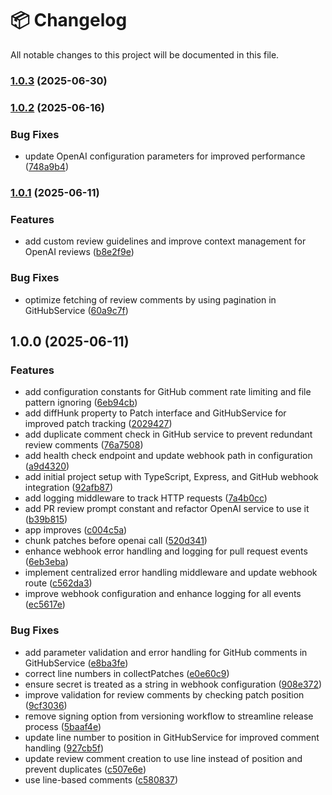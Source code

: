 # 📦 Changelog

All notable changes to this project will be documented in this file.
### [1.0.3](https://github.com/nacorga/ai-pr-reviewer/compare/v1.0.2...v1.0.3) (2025-06-30)

### [1.0.2](https://github.com/nacorga/ai-pr-reviewer/compare/v1.0.1...v1.0.2) (2025-06-16)


### Bug Fixes

* update OpenAI configuration parameters for improved performance ([748a9b4](https://github.com/nacorga/ai-pr-reviewer/commit/748a9b4c624d69899ec2cc909ea23b358c089572))

### [1.0.1](https://github.com/nacorga/ai-pr-reviewer/compare/v1.0.0...v1.0.1) (2025-06-11)


### Features

* add custom review guidelines and improve context management for OpenAI reviews ([b8e2f9e](https://github.com/nacorga/ai-pr-reviewer/commit/b8e2f9ee38074b149e943df695844b1228b03507))


### Bug Fixes

* optimize fetching of review comments by using pagination in GitHubService ([60a9c7f](https://github.com/nacorga/ai-pr-reviewer/commit/60a9c7fa5a5ab98556af58da213a4f4a4d258cd6))

## 1.0.0 (2025-06-11)


### Features

* add configuration constants for GitHub comment rate limiting and file pattern ignoring ([6eb94cb](https://github.com/nacorga/ai-pr-reviewer/commit/6eb94cb01910549693f01e2df3e34abe1ce9a15f))
* add diffHunk property to Patch interface and GitHubService for improved patch tracking ([2029427](https://github.com/nacorga/ai-pr-reviewer/commit/2029427f33df365c9080885e528752f45acf21b3))
* add duplicate comment check in GitHub service to prevent redundant review comments ([76a7508](https://github.com/nacorga/ai-pr-reviewer/commit/76a75081fbc3d2adc8da4935defaa9d468f46e2a))
* add health check endpoint and update webhook path in configuration ([a9d4320](https://github.com/nacorga/ai-pr-reviewer/commit/a9d4320c2fae9b62bcd23b8555767427d4011291))
* add initial project setup with TypeScript, Express, and GitHub webhook integration ([92afb87](https://github.com/nacorga/ai-pr-reviewer/commit/92afb87b7b65fe523ba404efcf8dee162513a3e3))
* add logging middleware to track HTTP requests ([7a4b0cc](https://github.com/nacorga/ai-pr-reviewer/commit/7a4b0ccc94009d2382fdf98df7b77e150ba2a88a))
* add PR review prompt constant and refactor OpenAI service to use it ([b39b815](https://github.com/nacorga/ai-pr-reviewer/commit/b39b81589f363618771ccaab4cd3cb56b9459755))
* app improves ([c004c5a](https://github.com/nacorga/ai-pr-reviewer/commit/c004c5a723a034d0a019ad6b4672d79cc278ac57))
* chunk patches before openai call ([520d341](https://github.com/nacorga/ai-pr-reviewer/commit/520d341968104b28c0e1e99c99b41564c8b8e92b))
* enhance webhook error handling and logging for pull request events ([6eb3eba](https://github.com/nacorga/ai-pr-reviewer/commit/6eb3eba0f9985bbc63363e04534c6aba114830cb))
* implement centralized error handling middleware and update webhook route ([c562da3](https://github.com/nacorga/ai-pr-reviewer/commit/c562da3f641d6feb390dcca57819add0c1f1628a))
* improve webhook configuration and enhance logging for all events ([ec5617e](https://github.com/nacorga/ai-pr-reviewer/commit/ec5617e4b5f2c60419edb71df584261cc36cfb83))


### Bug Fixes

* add parameter validation and error handling for GitHub comments in GitHubService ([e8ba3fe](https://github.com/nacorga/ai-pr-reviewer/commit/e8ba3fe812d7f08a6127b17630902d6f1513b4ed))
* correct line numbers in collectPatches ([e0e60c9](https://github.com/nacorga/ai-pr-reviewer/commit/e0e60c9c0893c2038654d9e53d43bde3435ec98f))
* ensure secret is treated as a string in webhook configuration ([908e372](https://github.com/nacorga/ai-pr-reviewer/commit/908e372b674f0b73c4fc287c46927ec3ee4abd38))
* improve validation for review comments by checking patch position ([9cf3036](https://github.com/nacorga/ai-pr-reviewer/commit/9cf30369d5fd59230373c160fdf6931a3725cc5c))
* remove signing option from versioning workflow to streamline release process ([5baaf4e](https://github.com/nacorga/ai-pr-reviewer/commit/5baaf4ebc7b18a9d98b8df6f1276d51c77ff6042))
* update line number to position in GitHubService for improved comment handling ([927cb5f](https://github.com/nacorga/ai-pr-reviewer/commit/927cb5fda978475eb53a3d7581a8de1f4689239c))
* update review comment creation to use line instead of position and prevent duplicates ([c507e6e](https://github.com/nacorga/ai-pr-reviewer/commit/c507e6e52cc343ca512b1d1d25c5541f61af1b4a))
* use line-based comments ([c580837](https://github.com/nacorga/ai-pr-reviewer/commit/c580837f6eb3b15456a17c4f3096c4777461fb3d))
